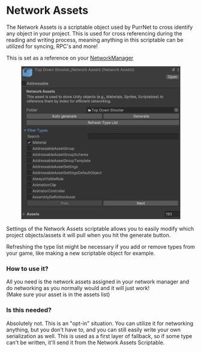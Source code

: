 # Network Assets

The Network Assets is a scriptable object used by PurrNet to cross identify any object in your project. This is used for cross referencing during the reading and writing process, meaning anything in this scriptable can be utilized for syncing, RPC's and more!

This is set as a reference on your [NetworkManager](./)

<figure><img src="../../.gitbook/assets/image.png" alt=""><figcaption></figcaption></figure>

Settings of the Network Assets scriptable allows you to easily modify which project objects/assets it will pull when you hit the generate button.

Refreshing the type list might be necessary if you add or remove types from your game, like making a new scriptable object for example.

### How to use it?

All you need is the network assets assigned in your network manager and do networking as you normally would and it will just work!\
(Make sure your asset is in the assets list)

### Is this needed?

Absolutely not. This is an "opt-in" situation. You can utilize it for networking anything, but you don't have to, and you can still easily write your own serialization as well. This is used as a first layer of fallback, so if some type can't be written, it'll send it from the Network Assets Scriptable.

